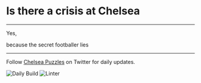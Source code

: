 # Is there a crisis at Chelsea

---

Yes,

<!-- crisis_item starts -->
because the secret footballer lies
<!-- crisis_item ends -->

---

Follow [Chelsea Puzzles](https://twitter.com/ChelseaPuzzles) on Twitter for daily updates.

![Daily Build](https://github.com/TheChelsOrg/isthereacrisis.thechels.uk/workflows/Daily%20Build/badge.svg) ![Linter](https://github.com/TheChelsOrg/isthereacrisis.thechels.uk/workflows/Linter/badge.svg)
